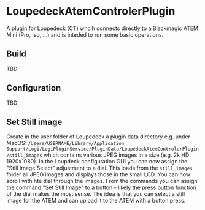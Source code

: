 # LoupedeckAtemControlerPlugin
A plugin for Loupedeck (CT) whcih connects directly to a Blackmagic ATEM Mini (Pro, Iso, ...) and is inteded to
run some basic operations.


## Build
TBD

## Configuration
TBD



## Set Still image
Create in the user folder of Loupedeck a plugin data directory e.g. under MacOS:
`/Users/USERNAME/Library/Application Support/Logi/LogiPluginService/PluginData/LoupedeckAtemControlerPlugin/still_images`
which contains various JPEG images in a size (e.g. 2k HD 1920x1080).
In the Loupdeck configuration GUI you can now assign the "Still Image Select" adjustment to a dial.
This loads from the `still_images` folder all JPEG images and displays those in the small LCD. You can now scroll with hte dial
through the images.
From the commands you can assign the command "Set Still Image" to a button - likely the press button function of the dial makes the most sense.
The idea is that you can select a still image for the ATEM and can upload it to the ATEM with a button press.
